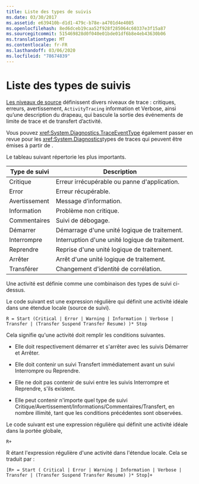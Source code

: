 ```yaml
---
title: Liste des types de suivis
ms.date: 03/30/2017
ms.assetid: e639410b-d1d1-479c-b78e-a4701d4e4085
ms.openlocfilehash: 8ed6dceb19caa52f928f285064c60337e3f15a87
ms.sourcegitcommit: 515469828d0f040e01bde01df6b8e4eb43630b06
ms.translationtype: MT
ms.contentlocale: fr-FR
ms.lasthandoff: 03/06/2020
ms.locfileid: "78674839"
---
```

# <a name="trace-type-summary"></a>Liste des types de suivis
[Les niveaux de source](xref:System.Diagnostics.SourceLevels) définissent divers niveaux de trace : critiques, erreurs, avertissement, `ActivityTracing` information et Verbose, ainsi qu’une description du drapeau, qui bascule la sortie des événements de limite de trace et de transfert d’activité.  
  
 Vous pouvez <xref:System.Diagnostics.TraceEventType> également passer en revue pour les <xref:System.Diagnostics>types de traces qui peuvent être émises à partir de .  
  
 Le tableau suivant répertorie les plus importants.  
  
|Type de suivi|Description|  
|----------------|-----------------|  
|Critique|Erreur irrécupérable ou panne d'application.|  
|Error|Erreur récupérable.|  
|Avertissement|Message d’information.|  
|Information|Problème non critique.|  
|Commentaires|Suivi de débogage.|  
|Démarrer|Démarrage d'une unité logique de traitement.|  
|Interrompre|Interruption d'une unité logique de traitement.|  
|Reprendre|Reprise d'une unité logique de traitement.|  
|Arrêter|Arrêt d'une unité logique de traitement.|  
|Transférer|Changement d'identité de corrélation.|  
  
 Une activité est définie comme une combinaison des types de suivi ci-dessus.  
  
 Le code suivant est une expression régulière qui définit une activité idéale dans une étendue locale (source de suivi).  
  
 `R = Start (Critical | Error | Warning | Information | Verbose | Transfer | (Transfer Suspend Transfer Resume) )* Stop`  
  
 Cela signifie qu'une activité doit remplir les conditions suivantes.  
  
- Elle doit respectivement démarrer et s'arrêter avec les suivis Démarrer et Arrêter.  
  
- Elle doit contenir un suivi Transfert immédiatement avant un suivi Interrompre ou Reprendre.  
  
- Elle ne doit pas contenir de suivi entre les suivis Interrompre et Reprendre, s'ils existent.  
  
- Elle peut contenir n'importe quel type de suivi Critique/Avertissement/Informations/Commentaires/Transfert, en nombre illimité, tant que les conditions précédentes sont observées.  
  
 Le code suivant est une expression régulière qui définit une activité idéale dans la portée globale,  
  
`R+`  
  
 R étant l'expression régulière d'une activité dans l'étendue locale. Cela se traduit par :  
  
`[R+ = Start ( Critical | Error | Warning | Information | Verbose | Transfer | (Transfer Suspend Transfer Resume) )* Stop]+`
